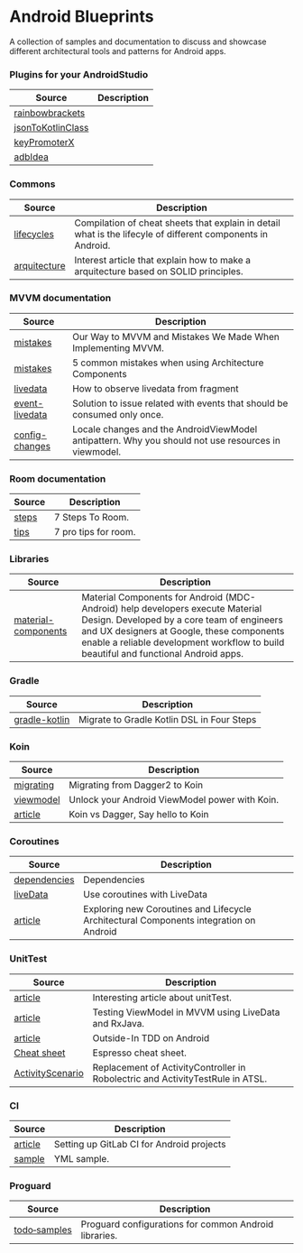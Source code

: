 # Android Blueprints
A collection of samples and documentation to discuss and showcase different architectural tools and patterns for Android apps.

### Plugins for your AndroidStudio

| Source | Description |
| ------------- | ------------- |
| [rainbowbrackets](https://plugins.jetbrains.com/plugin/10080-rainbow-brackets)
| [jsonToKotlinClass](https://plugins.jetbrains.com/plugin/9960-json-to-kotlin-class-jsontokotlinclass-)
| [keyPromoterX](https://plugins.jetbrains.com/plugin/9792-key-promoter-x)
| [adbIdea](https://plugins.jetbrains.com/plugin/7380-adb-idea)

### Commons

| Source | Description |
| ------------- | ------------- |
| [lifecycles](https://github.com/JoseAlcerreca/android-lifecycles) | Compilation of cheat sheets that explain in detail what is the lifecyle of different components in Android.
| [arquitecture](https://android.jlelse.eu/android-app-architecture-ground-up-d634eda1f21d) | Interest article that explain how to make a arquitecture based on SOLID principles. 

### MVVM documentation
| Source | Description |
| ------------- | ------------- |
| [mistakes](https://proandroiddev.com/our-way-to-mvvmi-and-mistakes-we-made-when-implementing-mvvm-5f5448b5ad50) | Our Way to MVVM and Mistakes We Made When Implementing MVVM.
| [mistakes](https://proandroiddev.com/5-common-mistakes-when-using-architecture-components-403e9899f4cb) | 5 common mistakes when using Architecture Components
| [livedata](https://blog.usejournal.com/observe-livedata-from-viewmodel-in-fragment-fd7d14f9f5fb) | How to observe livedata from fragment
| [event-livedata](https://medium.com/androiddevelopers/livedata-with-snackbar-navigation-and-other-events-the-singleliveevent-case-ac2622673150) | Solution to issue related with events that should be consumed only once.
| [config-changes](https://medium.com/androiddevelopers/locale-changes-and-the-androidviewmodel-antipattern-84eb677660d9) | Locale changes and the AndroidViewModel antipattern. Why you should not use resources in viewmodel.

### Room documentation
| Source | Description |
| ------------- | ------------- |
| [steps](https://medium.com/androiddevelopers/7-steps-to-room-27a5fe5f99b2) | 7 Steps To Room.
| [tips](https://medium.com/androiddevelopers/7-pro-tips-for-room-fbadea4bfbd1) | 7 pro tips for room.

### Libraries
| Source | Description |
| ------------- | ------------- |
| [material-components](https://github.com/material-components/material-components-android) | Material Components for Android (MDC-Android) help developers execute Material Design. Developed by a core team of engineers and UX designers at Google, these components enable a reliable development workflow to build beautiful and functional Android apps.

### Gradle
| Source | Description |
| ------------- | ------------- |
| [gradle-kotlin](https://proandroiddev.com/migrate-to-gradle-kotlin-dsl-in-4-steps-f3e3b27e1f4d) | Migrate to Gradle Kotlin DSL in Four Steps

### Koin
| Source | Description |
| ------------- | ------------- |
| [migrating](https://proandroiddev.com/migrating-from-dagger2-to-koin-3b2b3f5285e9) | Migrating from Dagger2 to Koin
| [viewmodel](https://android.jlelse.eu/unlock-your-android-viewmodel-power-with-koin-23eda8f493be) | Unlock your Android ViewModel power with Koin.
| [article](https://blog.usejournal.com/android-koin-with-mvvm-and-retrofit-e040e4e15f9d) | Koin vs Dagger, Say hello to Koin

### Coroutines
| Source | Description |
| ------------- | ------------- |
| [dependencies](https://developer.android.com/jetpack/androidx/releases/lifecycle) | Dependencies
| [liveData](https://developer.android.com/topic/libraries/architecture/coroutines#livedata) | Use coroutines with LiveData
| [article](https://medium.com/corouteam/exploring-kotlin-coroutines-and-lifecycle-architectural-components-integration-on-android-c63bb8a9156f) | Exploring new Coroutines and Lifecycle Architectural Components integration on Android


### UnitTest
| Source | Description |
| ------------- | ------------- |
| [article](https://medium.com/@Cyrdup/unit-testing-youre-doing-it-wrong-407a07692989) | Interesting article about unitTest.
| [article](https://medium.com/@nicolas.duponchel/testing-viewmodel-in-mvvm-using-livedata-and-rxjava-b27878495220) | Testing ViewModel in MVVM using LiveData and RxJava.
| [article](https://proandroiddev.com/outside-in-tdd-on-android-5f0651054946) | Outside-In TDD on Android
| [Cheat sheet](https://android.github.io/android-test/downloads/espresso-cheat-sheet-2.1.0.pdf) | Espresso cheat sheet.
| [ActivityScenario](https://developer.android.com/reference/androidx/test/core/app/ActivityScenario) | Replacement of ActivityController in Robolectric and ActivityTestRule in ATSL.

### CI
| Source | Description |
| ------------- | ------------- |
| [article](https://about.gitlab.com/blog/2018/10/24/setting-up-gitlab-ci-for-android-projects/) | Setting up GitLab CI for Android projects
| [sample](https://gist.github.com/illuzor/988385c493d3f7ed7193a6e3ce001a68) | YML sample.

### Proguard
| Source | Description |
| ------------- | ------------- |
| [todo‑samples](https://github.com/krschultz/android-proguard-snippets) | Proguard configurations for common Android libraries.

